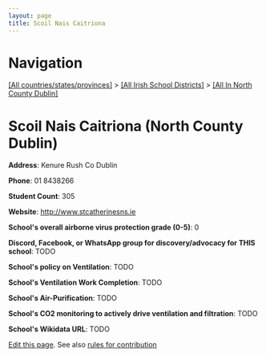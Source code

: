 ```yaml
---
layout: page
title: Scoil Nais Caitriona
---
```

# Navigation

[[All countries/states/provinces]](../../..) > [[All Irish School Districts]](../..) > [[All In North County Dublin]](..)

# Scoil Nais Caitriona (North County Dublin)

**Address**: Kenure Rush Co Dublin

**Phone**: 01 8438266

**Student Count**: 305

**Website**: <http://www.stcatherinesns.ie>

**School's overall airborne virus protection grade (0-5)**: 0

**Discord, Facebook, or WhatsApp group for discovery/advocacy for THIS school**: TODO

**School's policy on Ventilation**: TODO

**School's Ventilation Work Completion**: TODO

**School's Air-Purification**: TODO

**School's CO2 monitoring to actively drive ventilation and filtration**: TODO

**School's Wikidata URL**: TODO


[Edit this page](https://github.com/ventilate-schools/Ireland/edit/main/./Dublin_North_County_Dublin/Scoil_Nais_Caitriona.md). See also [rules for contribution](../../../contribution-rules/)